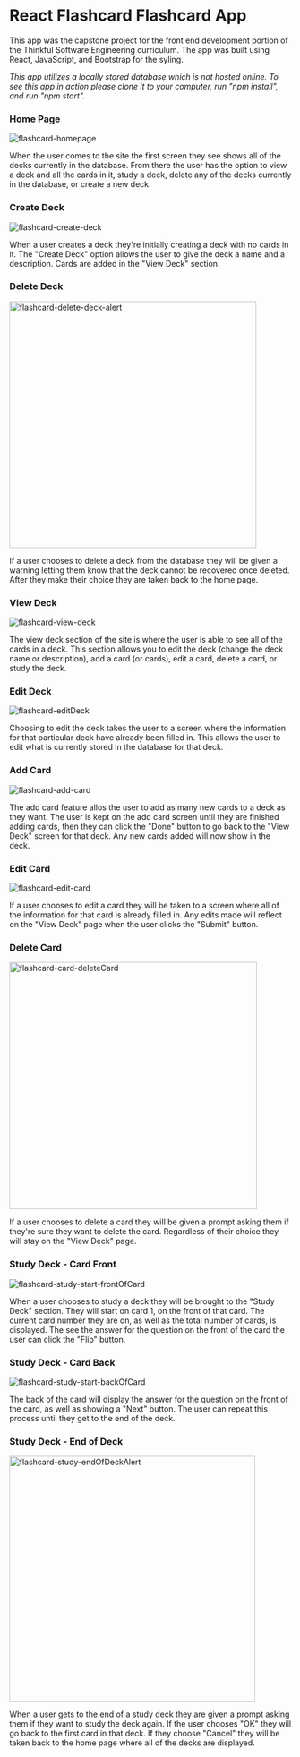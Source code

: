 # React Flashcard Flashcard App

This app was the capstone project for the front end development portion of the Thinkful Software Engineering curriculum.  The app was built using React, JavaScript, and Bootstrap for the syling.

*This app utilizes a locally stored database which is not hosted online.  To see this app in action please clone it to your computer, run "npm install", and run "npm start".*

### Home Page
![flashcard-homepage](https://user-images.githubusercontent.com/56658340/132109875-e47a7506-069b-4db8-afa1-757b4a3b4ac6.png)

When the user comes to the site the first screen they see shows all of the decks currently in the database.  From there the user has the option to view a deck and all the cards in it, study a deck, delete any of the decks currently in the database, or create a new deck.

### Create Deck
![flashcard-create-deck](https://user-images.githubusercontent.com/56658340/132109891-f6029c4b-7a94-4b82-9727-1f12a77f2776.png)

When a user creates a deck they're initially creating a deck with no cards in it.  The "Create Deck" option allows the user to give the deck a name and a description.  Cards are added in the "View Deck" section.

### Delete Deck
<img width="441" alt="flashcard-delete-deck-alert" src="https://user-images.githubusercontent.com/56658340/132109897-c7aae931-78b0-4964-a3fe-6a317164f96f.png">

If a user chooses to delete a deck from the database they will be given a warning letting them know that the deck cannot be recovered once deleted.  After they make their choice they are taken back to the home page.

### View Deck
![flashcard-view-deck](https://user-images.githubusercontent.com/56658340/132109912-d7192d8d-ead9-4ddb-b49b-f61e6951eb8b.png)

The view deck section of the site is where the user is able to see all of the cards in a deck.  This section allows you to edit the deck (change the deck name or description), add a card (or cards), edit a card, delete a card, or study the deck.

### Edit Deck
![flashcard-editDeck](https://user-images.githubusercontent.com/56658340/132109937-b6d3c452-f421-413b-8286-027f45f59880.png)

Choosing to edit the deck takes the user to a screen where the information for that particular deck have already been filled in.  This allows the user to edit what is currently stored in the database for that deck.

### Add Card
![flashcard-add-card](https://user-images.githubusercontent.com/56658340/132109948-74f42ac1-1df0-4b41-ba72-1346f29ae641.png)

The add card feature allos the user to add as many new cards to a deck as they want.  The user is kept on the add card screen until they are finished adding cards, then they can click the "Done" button to go back to the "View Deck" screen for that deck.  Any new cards added will now show in the deck.

### Edit Card
![flashcard-edit-card](https://user-images.githubusercontent.com/56658340/132109970-925b2b84-553d-4be6-91a6-e064f7630860.png)

If a user chooses to edit a card they will be taken to a screen where all of the information for that card is already filled in.  Any edits made will reflect on the "View Deck" page when the user clicks the "Submit" button.

### Delete Card
<img width="442" alt="flashcard-card-deleteCard" src="https://user-images.githubusercontent.com/56658340/132109990-c8d2c574-b872-4ccd-ab3c-752c2875db5d.png">

If a user chooses to delete a card they will be given a prompt asking them if they're sure they want to delete the card.  Regardless of their choice they will stay on the "View Deck" page.

### Study Deck - Card Front
![flashcard-study-start-frontOfCard](https://user-images.githubusercontent.com/56658340/132109999-8b96a089-337c-41b1-8193-ca2291a12e79.png)

When a user chooses to study a deck they will be brought to the "Study Deck" section.  They will start on card 1, on the front of that card.  The current card number they are on, as well as the total number of cards, is displayed.  The see the answer for the question on the front of the card the user can click the "Flip" button.

### Study Deck - Card Back
![flashcard-study-start-backOfCard](https://user-images.githubusercontent.com/56658340/132110015-7e90e8ff-29db-4782-8690-77fc5cccb2bc.png)

The back of the card will display the answer for the question on the front of the card, as well as showing a "Next" button.  The user can repeat this process until they get to the end of the deck.

### Study Deck - End of Deck
<img width="439" alt="flashcard-study-endOfDeckAlert" src="https://user-images.githubusercontent.com/56658340/132110037-039c41fe-d66b-4278-bed9-fe2790393a13.png">

When a user gets to the end of a study deck they are given a prompt asking them if they want to study the deck again.  If the user chooses "OK" they will go back to the first card in that deck.  If they choose "Cancel" they will be taken back to the home page where all of the decks are displayed.
